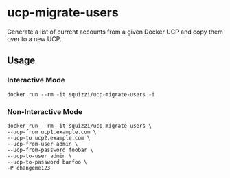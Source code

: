 # ucp-migrate-users
Generate a list of current accounts from a given Docker UCP and copy them
over to a new UCP.

## Usage
### Interactive Mode
~~~
docker run --rm -it squizzi/ucp-migrate-users -i
~~~

### Non-Interactive Mode
~~~
docker run --rm -it squizzi/ucp-migrate-users \
--ucp-from ucp1.example.com \
--ucp-to ucp2.example.com \
--ucp-from-user admin \
--ucp-from-password foobar \
--ucp-to-user admin \
--ucp-to-password barfoo \
-P changeme123
~~~
